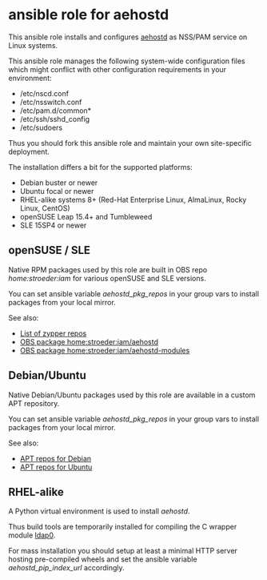 ansible role for aehostd
========================

This ansible role installs and configures
[aehostd](https://www.ae-dir.com/aehostd.html)
as NSS/PAM service on Linux systems.

This ansible role manages the following system-wide configuration files
which might conflict with other configuration requirements in your
environment:

  * /etc/nscd.conf
  * /etc/nsswitch.conf
  * /etc/pam.d/common*
  * /etc/ssh/sshd_config
  * /etc/sudoers

Thus you should fork this ansible role and maintain your own site-specific
deployment.

The installation differs a bit for the supported platforms:

  * Debian buster or newer
  * Ubuntu focal or newer
  * RHEL-alike systems 8+ (Red-Hat Enterprise Linux, AlmaLinux, Rocky Linux, CentOS)
  * openSUSE Leap 15.4+ and Tumbleweed
  * SLE 15SP4 or newer

openSUSE / SLE
--------------

Native RPM packages used by this role are built in OBS repo
_home:stroeder:iam_ for various openSUSE and SLE versions.

You can set ansible variable _aehostd_pkg_repos_ in your group vars
to install packages from your local mirror.

See also:
  * [List of zypper repos](https://download.opensuse.org/repositories/home:/stroeder:/iam/)
  * [OBS package home:stroeder:iam/aehostd](https://build.opensuse.org/package/show/home:stroeder:iam/aehostd)
  * [OBS package home:stroeder:iam/aehostd-modules](https://build.opensuse.org/package/show/home:stroeder:iam/aehostd-modules)

Debian/Ubuntu
-------------

Native Debian/Ubuntu packages used by this role are available
in a custom APT repository.

You can set ansible variable _aehostd_pkg_repos_ in your group vars
to install packages from your local mirror.

See also:
  * [APT repos for Debian](https://ae-dir.com/repo/debian/)
  * [APT repos for Ubuntu](https://ae-dir.com/repo/ubuntu/)

RHEL-alike
----------

A Python virtual environment is used to install _aehostd_.

Thus build tools are temporarily installed for compiling the C
wrapper module [ldap0](https://pypi.org/project/ldap0/).

For mass installation you should setup at least a minimal
HTTP server hosting pre-compiled wheels and set the ansible
variable _aehostd_pip_index_url_ accordingly.
